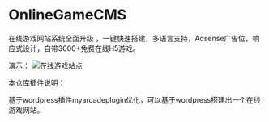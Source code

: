 # OnlineGameCMS
在线游戏网站系统全面升级 ，一键快速搭建，多语言支持，Adsense广告位，响应式设计，自带3000+免费在线H5游戏。  

演示： ![在线游戏站点](https://www.tikfungame.com)


本仓库插件说明：

基于wordpress插件myarcadeplugin优化，可以基于wordpress搭建出一个在线游戏网站。


